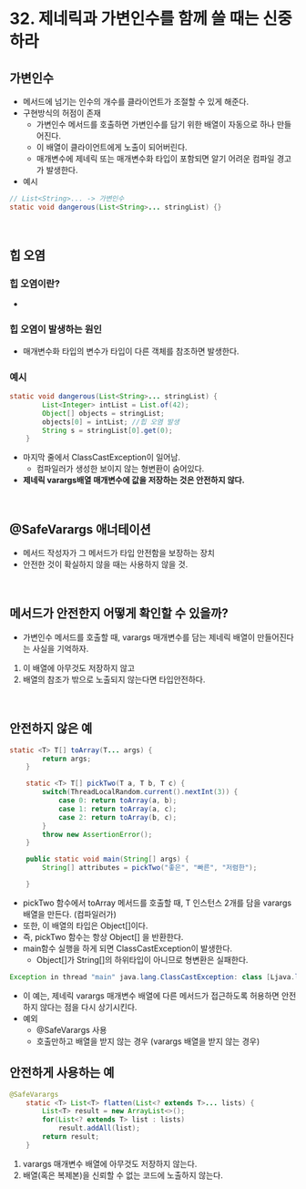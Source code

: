 # 32. 제네릭과 가변인수를 함께 쓸 때는 신중하라

## 가변인수
- 메서드에 넘기는 인수의 개수를 클라이언트가 조절할 수 있게 해준다.
- 구현방식의 허점이 존재
  - 가변인수 메서드를 호출하면 가변인수를 담기 위한 배열이 자동으로 하나 만들어진다.
  - 이 배열이 클라이언트에게 노출이 되어버린다. 
  - 매개변수에 제네릭 또는 매개변수화 타입이 포함되면 알기 어려운 컴파일 경고가 발생한다. 
- 예시
```java
// List<String>... -> 가변인수
static void dangerous(List<String>... stringList) {}
```
</br>

## 힙 오염
### 힙 오염이란?
  - 
### 힙 오염이 발생하는 원인
  - 매개변수화 타입의 변수가 타입이 다른 객체를 참조하면 발생한다.

### 예시
```java
static void dangerous(List<String>... stringList) {
		List<Integer> intList = List.of(42);
		Object[] objects = stringList;
		objects[0] = intList; //힙 오염 발생
		String s = stringList[0].get(0);
	}
```
- 마지막 줄에서 ClassCastException이 일어남.
  - 컴파일러가 생성한 보이지 않는 형변환이 숨어있다.
- **제네릭 varargs배열 매개변수에 값을 저장하는 것은 안전하지 않다.**

</br>


## @SafeVarargs 애너테이션
- 메서드 작성자가 그 메서드가 타입 안전함을 보장하는 장치
- 안전한 것이 확실하지 않을 때는 사용하지 않을 것.

</br>

## 메서드가 안전한지 어떻게 확인할 수 있을까?
- 가변인수 메서드를 호출할 때, varargs 매개변수를 담는 제네릭 배열이 만들어진다는 사실을 기억하자.
1. 이 배열에 아무것도 저장하지 않고
2. 배열의 참조가 밖으로 노출되지 않는다면 타입안전하다.


</br>

## 안전하지 않은 예
```java
static <T> T[] toArray(T... args) {
		return args;
	}

	static <T> T[] pickTwo(T a, T b, T c) {
		switch(ThreadLocalRandom.current().nextInt(3)) {
			case 0: return toArray(a, b);
			case 1: return toArray(a, c);
			case 2: return toArray(b, c);
		}
		throw new AssertionError();
	}

	public static void main(String[] args) {
		String[] attributes = pickTwo("좋은", "빠른", "저렴한");

	}
```
- pickTwo 함수에서 toArray 메서드를 호출할 때, T 인스턴스 2개를 담을 varargs 배열을 만든다. (컴파일러가)
- 또한, 이 배열의 타입은 Object[]이다. 
- 즉, pickTwo 함수는 항상 Object[] 을 반환한다.
- main함수 실행을 하게 되면 ClassCastException이 발생한다. 
  - Object[]가 String[]의 하위타입이 아니므로 형변환은 실패한다. 
```java
Exception in thread "main" java.lang.ClassCastException: class [Ljava.lang.Object; cannot be cast to class [Ljava.lang.String; ([Ljava.lang.Object; and [Ljava.lang.String; are in module java.base of loader 'bootstrap')
```
- 이 예는, 제네릭 varargs 매개변수 배열에 다른 메서드가 접근하도록 허용하면 안전하지 않다는 점을 다시 상기시킨다.
- 예외
  - @SafeVarargs 사용
  - 호출만하고 배열을 받지 않는 경우 (varargs 배열을 받지 않는 경우)


## 안전하게 사용하는 예
```java
@SafeVarargs
	static <T> List<T> flatten(List<? extends T>... lists) {
		List<T> result = new ArrayList<>();
		for(List<? extends T> list : lists)
			result.addAll(list);
		return result;
	}
```

1. varargs 매개변수 배열에 아무것도 저장하지 않는다.
2. 배열(혹은 복제본)을 신뢰할 수 없는 코드에 노출하지 않는다. 